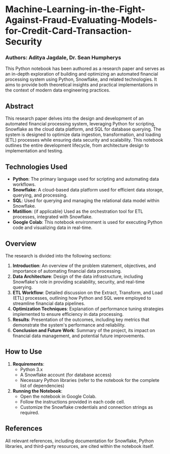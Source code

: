 # Machine-Learning-in-the-Fight-Against-Fraud-Evaluating-Models-for-Credit-Card-Transaction-Security

### **Authors:** Aditya Jagdale, Dr. Sean Humpherys

This Python notebook has been authored as a research paper and serves as an in-depth exploration of building and optimizing an automated financial processing system using Python, Snowflake, and related technologies. It aims to provide both theoretical insights and practical implementations in the context of modern data engineering practices.

**Abstract**
------------

This research paper delves into the design and development of an automated financial processing system, leveraging Python for scripting, Snowflake as the cloud data platform, and SQL for database querying. The system is designed to optimize data ingestion, transformation, and loading (ETL) processes while ensuring data security and scalability. This notebook outlines the entire development lifecycle, from architecture design to implementation and testing.

**Technologies Used**
---------------------

-   **Python**: The primary language used for scripting and automating data workflows.
-   **Snowflake**: A cloud-based data platform used for efficient data storage, querying, and processing.
-   **SQL**: Used for querying and managing the relational data model within Snowflake.
-   **Matillion**: (if applicable) Used as the orchestration tool for ETL processes, integrated with Snowflake.
-   **Google Colab**: This notebook environment is used for executing Python code and visualizing data in real-time.

**Overview**
------------

The research is divided into the following sections:

1.  **Introduction**: An overview of the problem statement, objectives, and importance of automating financial data processing.
2.  **Data Architecture**: Design of the data infrastructure, including Snowflake's role in providing scalability, security, and real-time querying.
3.  **ETL Workflow**: Detailed discussion on the Extract, Transform, and Load (ETL) processes, outlining how Python and SQL were employed to streamline financial data pipelines.
4.  **Optimization Techniques**: Explanation of performance tuning strategies implemented to ensure efficiency in data processing.
5.  **Results**: Presentation of the outcomes, including key metrics that demonstrate the system's performance and reliability.
6.  **Conclusion and Future Work**: Summary of the project, its impact on financial data management, and potential future improvements.

**How to Use**
--------------

1.  **Requirements**:
    -   Python 3.x
    -   A Snowflake account (for database access)
    -   Necessary Python libraries (refer to the notebook for the complete list of dependencies)
2.  **Running the Notebook**:
    -   Open the notebook in Google Colab.
    -   Follow the instructions provided in each code cell.
    -   Customize the Snowflake credentials and connection strings as required.

**References**
--------------

All relevant references, including documentation for Snowflake, Python libraries, and third-party resources, are cited within the notebook itself.
